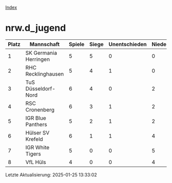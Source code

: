 [Index](./README.md)

# nrw.d_jugend

| Platz |  Mannschaft |  Spiele |  Siege |  Unentschieden |  Niederlagen |  Tore |  Differenz |  Punkte | 
| --- |  --- |  --- |  --- |  --- |  --- |  --- |  --- |  --- |  
|  1 |   SK Germania Herringen |   5 |   5 |   0 |   0 |   54:4 |   50 |   15 |  
|  2 |   RHC Recklinghausen |   5 |   4 |   1 |   0 |   33:8 |   25 |   13 |  
|  3 |   TuS Düsseldorf-Nord |   6 |   4 |   0 |   2 |   31:14 |   17 |   12 |  
|  4 |   RSC Cronenberg |   6 |   3 |   1 |   2 |   21:12 |   9 |   10 |  
|  5 |   IGR Blue Panthers |   5 |   2 |   1 |   2 |   13:16 |   -3 |   7 |  
|  6 |   Hülser SV Krefeld |   6 |   1 |   1 |   4 |   6:21 |   -15 |   4 |  
|  7 |   IGR White Tigers |   5 |   0 |   0 |   5 |   7:26 |   -19 |   0 |  
|  8 |   VfL Hüls |   4 |   0 |   0 |   4 |   0:64 |   -64 |   0 |  


Letzte Aktualisierung: 2025-01-25 13:33:02